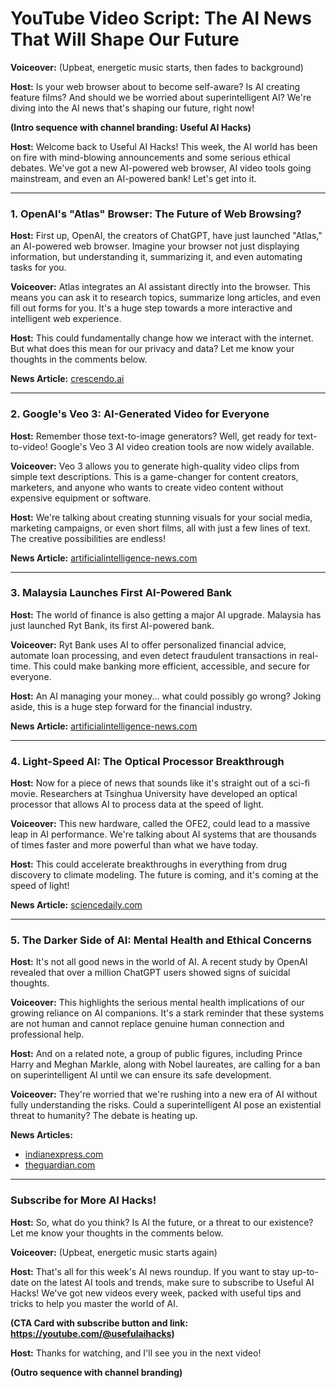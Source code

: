 # YouTube Video Script: The AI News That Will Shape Our Future

**Voiceover:** (Upbeat, energetic music starts, then fades to background)

**Host:** Is your web browser about to become self-aware? Is AI creating feature films? And should we be worried about superintelligent AI? We're diving into the AI news that's shaping our future, right now!

**(Intro sequence with channel branding: Useful AI Hacks)**

**Host:** Welcome back to Useful AI Hacks! This week, the AI world has been on fire with mind-blowing announcements and some serious ethical debates. We've got a new AI-powered web browser, AI video tools going mainstream, and even an AI-powered bank! Let's get into it.

---

### 1. OpenAI's "Atlas" Browser: The Future of Web Browsing?

**Host:** First up, OpenAI, the creators of ChatGPT, have just launched "Atlas," an AI-powered web browser. Imagine your browser not just displaying information, but understanding it, summarizing it, and even automating tasks for you.

**Voiceover:** Atlas integrates an AI assistant directly into the browser. This means you can ask it to research topics, summarize long articles, and even fill out forms for you. It's a huge step towards a more interactive and intelligent web experience.

**Host:** This could fundamentally change how we interact with the internet. But what does this mean for our privacy and data? Let me know your thoughts in the comments below.

**News Article:** [crescendo.ai](https://vertexaisearch.cloud.google.com/grounding-api-redirect/AUZIYQFtPagOoOG3FoPzjYcWMd1SB3-AwPH8oWkDv1ydrYa7_z9XeL2d37Hm3izbPMmQJ5Jkbua7HEgT4OI80dLVez9ZV4UBc7JS7vi2l5Y2-bzslVTneLeOJTs8jWKHSLq3LsO7D3mBDInF8bmBntidUvzofcME)

---

### 2. Google's Veo 3: AI-Generated Video for Everyone

**Host:** Remember those text-to-image generators? Well, get ready for text-to-video! Google's Veo 3 AI video creation tools are now widely available.

**Voiceover:** Veo 3 allows you to generate high-quality video clips from simple text descriptions. This is a game-changer for content creators, marketers, and anyone who wants to create video content without expensive equipment or software.

**Host:** We're talking about creating stunning visuals for your social media, marketing campaigns, or even short films, all with just a few lines of text. The creative possibilities are endless!

**News Article:** [artificialintelligence-news.com](https://vertexaisearch.cloud.google.com/grounding-api-redirect/AUZIYQEBp9xqFRIFaesnaElFZ64HqZOqT9VSg3MUaJYkJTVAPHVxlKyL9KckrjxvU1PsQYykRRZ-111o7veQRe4kFXiAlK9vGebkqjvbB9HbS4NYYIKCLUY0EQBghOF5hG8cVSmE5hHSPLsr)

---

### 3. Malaysia Launches First AI-Powered Bank

**Host:** The world of finance is also getting a major AI upgrade. Malaysia has just launched Ryt Bank, its first AI-powered bank.

**Voiceover:** Ryt Bank uses AI to offer personalized financial advice, automate loan processing, and even detect fraudulent transactions in real-time. This could make banking more efficient, accessible, and secure for everyone.

**Host:** An AI managing your money... what could possibly go wrong? Joking aside, this is a huge step forward for the financial industry.

**News Article:** [artificialintelligence-news.com](https://vertexaisearch.cloud.google.com/grounding-api-redirect/AUZIYQEBp9xqFRIFaesnaElFZ64HqZOqT9VSg3MUaJYkJTVAPHVxlKyL9KckrjxvU1PsQYykRRZ-111o7veQRe4kFXiAlK9vGebkqjvbB9HbS4NYYIKCLUY0EQBghOF5hG8cVSmE5hHSPLsr)

---

### 4. Light-Speed AI: The Optical Processor Breakthrough

**Host:** Now for a piece of news that sounds like it's straight out of a sci-fi movie. Researchers at Tsinghua University have developed an optical processor that allows AI to process data at the speed of light.

**Voiceover:** This new hardware, called the OFE2, could lead to a massive leap in AI performance. We're talking about AI systems that are thousands of times faster and more powerful than what we have today.

**Host:** This could accelerate breakthroughs in everything from drug discovery to climate modeling. The future is coming, and it's coming at the speed of light!

**News Article:** [sciencedaily.com](https://vertexaisearch.cloud.google.com/grounding-api-redirect/AUZIYQGUmUzwtjcBEq2bI96oAHSmGCyT1e5nLsxPQB4JouCf7w37e0hk0p64MLvZymVQjUboOWxjGGUoMM8Rfg63-uk-qPHRi6BEckAamB8vUVnitOymg9GZNdtKkagSALEtKuLgPJP5sftSCWeEClJVrqhruEUbvUHxrNxwhJ-JFW4U_00LmvA=)

---

### 5. The Darker Side of AI: Mental Health and Ethical Concerns

**Host:** It's not all good news in the world of AI. A recent study by OpenAI revealed that over a million ChatGPT users showed signs of suicidal thoughts.

**Voiceover:** This highlights the serious mental health implications of our growing reliance on AI companions. It's a stark reminder that these systems are not human and cannot replace genuine human connection and professional help.

**Host:** And on a related note, a group of public figures, including Prince Harry and Meghan Markle, along with Nobel laureates, are calling for a ban on superintelligent AI until we can ensure its safe development.

**Voiceover:** They're worried that we're rushing into a new era of AI without fully understanding the risks. Could a superintelligent AI pose an existential threat to humanity? The debate is heating up.

**News Articles:**
*   [indianexpress.com](https://vertexaisearch.cloud.google.com/grounding-api-redirect/AUZIYQEcjzxmx11qOHtxJbWX3KUidH6xuMHKuxr1Is6m0bq7FLHtnVMGD-pKKVgYfJbiRsPBReLXcxc1piB49cXO63mKM0JQzqUhq4AGmEdsMPrv0hj6-MsbhPPIrN-4M5pwgeQ_psk2BuGlm6r52UAnYrJYmm4NSOOCyVqlLyVImYMmIA==)
*   [theguardian.com](https://vertexaisearch.cloud.gcoogle.com/grounding-api-redirect/AUZIYQFc4iA3bXFtJBrKtTp6SfvpUQ4dzIS2TE4NNN9Tk2CSv2jBfa5AySYdz5UAyRH2_KEb2ZmDsSI2T7RimLshPo1AINi2bAZBxFhS_-ivxz6KW4RQUgLG8GVXrLKXRLRF0aqczgk2XfZrmAEHEj7L1N_BQhaheI6EHhrHCg==)

---

### Subscribe for More AI Hacks!

**Host:** So, what do you think? Is AI the future, or a threat to our existence? Let me know your thoughts in the comments below.

**Voiceover:** (Upbeat, energetic music starts again)

**Host:** That's all for this week's AI news roundup. If you want to stay up-to-date on the latest AI tools and trends, make sure to subscribe to Useful AI Hacks! We've got new videos every week, packed with useful tips and tricks to help you master the world of AI.

**(CTA Card with subscribe button and link: https://youtube.com/@usefulaihacks)**

**Host:** Thanks for watching, and I'll see you in the next video!

**(Outro sequence with channel branding)**
